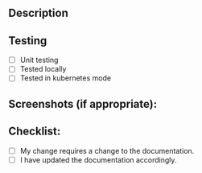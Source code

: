 ## Description
<!--- Describe your changes in detail -->

## Testing
<!--- Please describe how you tested your changes. -->
- [ ] Unit testing
- [ ] Tested locally
- [ ] Tested in kubernetes mode

## Screenshots (if appropriate):

## Checklist:
<!--- These can be used to show you've met the issue criteria, or simlar. -->
<!--- If you're unsure about any of these, don't hesitate to ask. We're here to help! -->
- [ ] My change requires a change to the documentation.
- [ ] I have updated the documentation accordingly.
